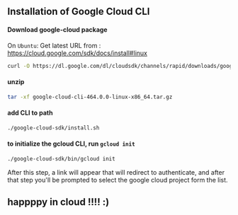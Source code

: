 ## Installation of Google Cloud CLI

#### Download google-cloud package
On `Ubuntu`: Get latest URL from : https://cloud.google.com/sdk/docs/install#linux
```bash
curl -O https://dl.google.com/dl/cloudsdk/channels/rapid/downloads/google-cloud-cli-464.0.0-linux-x86_64.tar.gz
```
#### unzip

```bash
tar -xf google-cloud-cli-464.0.0-linux-x86_64.tar.gz
```

#### add CLI to path

```bash
./google-cloud-sdk/install.sh
```

#### to initialize the gcloud CLI, run `gcloud init`
```bash
./google-cloud-sdk/bin/gcloud init
```
After this step, a link will appear that will redirect to authenticate, and after that step you'll be prompted to select the google cloud project form the list.

<!-- #### To access the `google cloud storage bucket`, we need to install `gsutil`, it comes bundled with `google-cloud-cli`
```bash
sudo apt-get update
sudo apt-get install apt-transport-https ca-certificates gnupg curl sudo
sudo apt-get install google-cloud-cli

# For Ubuntu 18.04+
curl https://packages.cloud.google.com/apt/doc/apt-key.gpg | sudo gpg --dearmor -o /usr/share/keyrings/cloud.google.gpg

# Add package source
echo "deb [signed-by=/usr/share/keyrings/cloud.google.gpg] https://packages.cloud.google.com/apt cloud-sdk main" | sudo tee -a /etc/apt/sources.list.d/google-cloud-sdk.list

# Update and install gcloud CLI
sudo apt-get update && sudo apt-get install google-cloud-cli
# For details: https://cloud.google.com/storage/docs/gsutil_install#deb
``` -->

## happppy in cloud !!!! :)